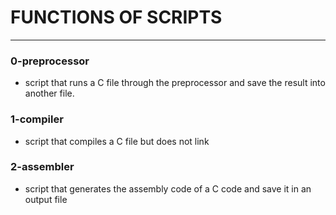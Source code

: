 
# FUNCTIONS OF SCRIPTS
---

### 0-preprocessor
- script that runs a C file through the preprocessor and save the result into another file.

### 1-compiler
- script that compiles a C file but does not link

### 2-assembler
- script that generates the assembly code of a C code and save it in an output file
